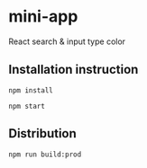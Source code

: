 # mini-app
React search &amp; input type color


Installation instruction
---
```
npm install

npm start

```

Distribution
---
`npm run build:prod`
